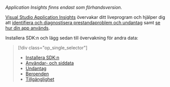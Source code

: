 
*Application Insights finns endast som förhandsversion.*

<a name="selector1"></a>

[Visual Studio Application Insights](../articles/application-insights/app-insights-overview.md) övervakar ditt liveprogram och hjälper dig att [identifiera och diagnostisera prestandaproblem och undantag](../articles/application-insights/app-insights-detect-triage-diagnose.md) samt [se hur din app används](../articles/application-insights/app-insights-overview-usage.md). 

Installera SDK:n och lägg sedan till övervakning för andra data:

> [!div class="op_single_selector"]
> * [Installera SDK:n](../articles/application-insights/app-insights-asp-net.md#selector1)
> * [Användar- och siddata](../articles/application-insights/app-insights-javascript.md#selector1)
> * [Undantag](../articles/application-insights/app-insights-asp-net-exceptions.md#selector1)
> * [Beroenden](../articles/application-insights/app-insights-asp-net-dependencies.md#selector1)
> * [Tillgänglighet](../articles/application-insights/app-insights-monitor-web-app-availability.md#selector1)
> 
> 

<!--HONumber=Sep16_HO3-->


